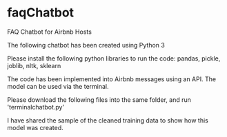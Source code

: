 # faqChatbot
FAQ Chatbot for Airbnb Hosts

The following chatbot has been created using Python 3

Please install the following python libraries to run the code:
pandas, pickle, joblib, nltk, sklearn

The code has been implemented into Airbnb messages using an API.
The model can be used via the terminal.

Please download the following files into the same folder, and run 'terminalchatbot.py'

I have shared the sample of the cleaned training data to show how this model was created.
